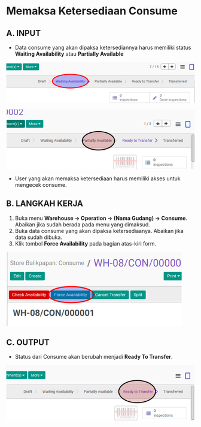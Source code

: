 # Memaksa Ketersediaan Consume

## A. INPUT

* Data consume yang akan dipaksa ketersediannya harus memiliki status **Waiting Availability** atau **Partially Available**

![](../../img/consume/status-waiting.png)

![](../../img/consume/status-partial.png)

* User yang akan memaksa ketersediaan harus memiliki akses untuk mengecek consume.

## B. LANGKAH KERJA

1. Buka menu **Warehouse -> Operation -> (Nama Gudang) -> Consume**. Abaikan jika sudah berada pada menu yang dimaksud.
2. Buka data consume yang akan dipaksa ketersediaanya. Abaikan jika data sudah dibuka.
3. Klik tombol **Force Availability** pada bagian atas-kiri form.

![](../../img/consume/tombol-force.png)

## C. OUTPUT

* Status dari Consume akan berubah menjadi **Ready To Transfer**.

![](../../img/consume/status-ready-to-transfer.png)
